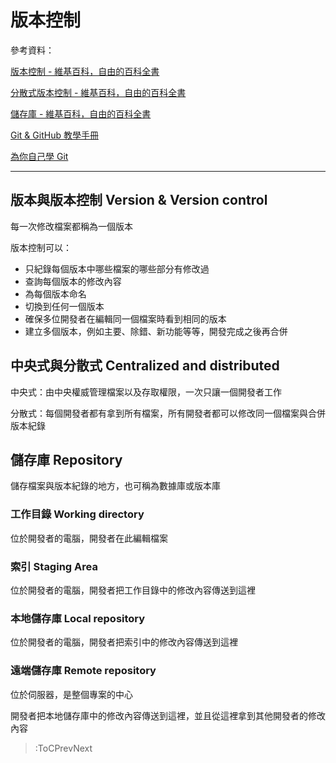 # 版本控制

參考資料：

[版本控制 - 維基百科，自由的百科全書](https://zh.wikipedia.org/wiki/%E7%89%88%E6%9C%AC%E6%8E%A7%E5%88%B6)

[分散式版本控制 - 維基百科，自由的百科全書](https://zh.wikipedia.org/wiki/%E5%88%86%E6%95%A3%E5%BC%8F%E7%89%88%E6%9C%AC%E6%8E%A7%E5%88%B6)

[儲存庫 - 維基百科，自由的百科全書](https://zh.wikipedia.org/zh-tw/%E4%BB%93%E5%BA%93_(%E7%89%88%E6%9C%AC%E6%8E%A7%E5%88%B6))

[Git & GitHub 教學手冊](https://w3c.hexschool.com/git/cfdbd310)

[為你自己學 Git](https://gitbook.tw/)

---

## 版本與版本控制 Version & Version control

每一次修改檔案都稱為一個版本

版本控制可以：

* 只紀錄每個版本中哪些檔案的哪些部分有修改過
* 查詢每個版本的修改內容
* 為每個版本命名
* 切換到任何一個版本
* 確保多位開發者在編輯同一個檔案時看到相同的版本
* 建立多個版本，例如主要、除錯、新功能等等，開發完成之後再合併

## 中央式與分散式 Centralized and distributed

中央式：由中央權威管理檔案以及存取權限，一次只讓一個開發者工作

分散式：每個開發者都有拿到所有檔案，所有開發者都可以修改同一個檔案與合併版本紀錄

## 儲存庫 Repository

儲存檔案與版本紀錄的地方，也可稱為數據庫或版本庫

### 工作目錄 Working directory

位於開發者的電腦，開發者在此編輯檔案

### 索引 Staging Area

位於開發者的電腦，開發者把工作目錄中的修改內容傳送到這裡

### 本地儲存庫 Local repository

位於開發者的電腦，開發者把索引中的修改內容傳送到這裡

### 遠端儲存庫 Remote repository

位於伺服器，是整個專案的中心

開發者把本地儲存庫中的修改內容傳送到這裡，並且從這裡拿到其他開發者的修改內容

> :ToCPrevNext